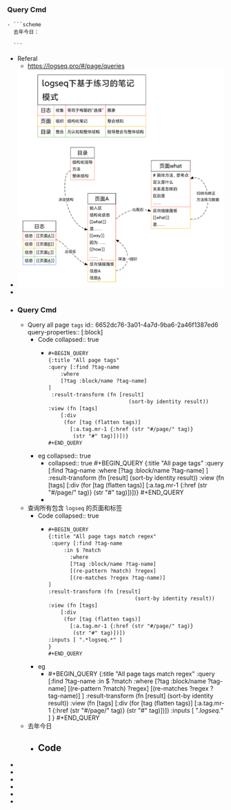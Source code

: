 ### Query Cmd
	- ```scheme
	  去年今日：
	  
	  ```
- Referal
	- https://logseq.pro/#/page/queries
- ![logseq下基于联系的笔记模式.png](../assets/logseq下基于联系的笔记模式_1712107068855_0.png)
-
- ### Query Cmd
	- Query all page `tags`
	  id:: 6652dc76-3a01-4a7d-9ba6-2a46f1387ed6
	  query-properties:: [:block]
		- Code
		  collapsed:: true
			- ```apl
			  #+BEGIN_QUERY
			  {:title "All page tags"
			  :query [:find ?tag-name
			      :where
			      [?tag :block/name ?tag-name]
			  ]
			   :result-transform (fn [result]
			                            (sort-by identity result))
			  :view (fn [tags]
			      [:div
			       (for [tag (flatten tags)]
			         [:a.tag.mr-1 {:href (str "#/page/" tag)}
			          (str "#" tag)])])}
			  #+END_QUERY
			  ```
		- eg
		  collapsed:: true
			- collapsed:: true
			  #+BEGIN_QUERY
			  {:title "All page tags"
			  :query [:find ?tag-name
			      :where
			      [?tag :block/name ?tag-name]
			  ]
			   :result-transform (fn [result]
			                            (sort-by identity result))
			  :view (fn [tags]
			      [:div
			       (for [tag (flatten tags)]
			         [:a.tag.mr-1 {:href (str "#/page/" tag)}
			          (str "#" tag)])])}
			  #+END_QUERY
			-
	- 查询所有包含 `logseq` 的页面和标签
		- Code
		  collapsed:: true
			- ```apl
			  #+BEGIN_QUERY
			  {:title "All page tags match regex"
			   :query [:find ?tag-name
			  	   :in $ ?match
			         :where
			         [?tag :block/name ?tag-name]
			         [(re-pattern ?match) ?regex]
			         [(re-matches ?regex ?tag-name)]
			  ]
			  :result-transform (fn [result]
			                              (sort-by identity result))
			  :view (fn [tags]
			      [:div
			       (for [tag (flatten tags)]
			         [:a.tag.mr-1 {:href (str "#/page/" tag)}
			          (str "#" tag)])])
			  :inputs [ ".*logseq.*" ]
			  }
			  #+END_QUERY
			  ```
		- eg
			- #+BEGIN_QUERY
			  {:title "All page tags match regex"
			   :query [:find ?tag-name
			  	   :in $ ?match
			         :where
			         [?tag :block/name ?tag-name]
			         [(re-pattern ?match) ?regex]
			         [(re-matches ?regex ?tag-name)]
			  ]
			  :result-transform (fn [result]
			                              (sort-by identity result))
			  :view (fn [tags]
			      [:div
			       (for [tag (flatten tags)]
			         [:a.tag.mr-1 {:href (str "#/page/" tag)}
			          (str "#" tag)])])
			  :inputs [ ".*logseq.*" ]
			  }
			  #+END_QUERY
	- 去年今日
		- Code
			-
-
-
-
-
-
-